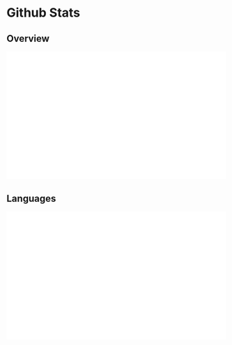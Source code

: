 # Github Stats

## Overview 

![enkyuans's overview](https://github.com/enkyuan/github-stats/blob/master/generated/overview.svg#gh-dark-mode-only)

## Languages

![enkyuan's languages](https://github.com/enkyuan/github-stats/blob/master/generated/languages.svg#gh-dark-mode-only)


